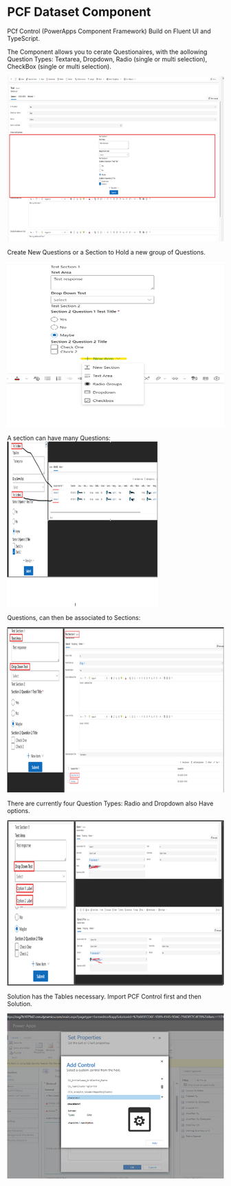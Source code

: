 # PCF Dataset Component 
PCf Control (PowerApps Component Framework) Build on Fluent UI and TypeScript.

The Component allows you to cerate Questionaires, with the aollowing Question Types: Textarea, Dropdown, Radio (single or multi selection), CheckBox (single or multi selection).

<img width="655" height="383" alt="image" src="https://github.com/Xix6s/mskcc/blob/master/img/pic1.png" />

Create New Questions or a Section to Hold a new group of Questions.

<img width="655" height="383" alt="image" src="https://github.com/Xix6s/mskcc/blob/master/img/pic6.png" />

A section can have many Questions:
<img width="350" height="383" alt="image" src="https://github.com/Xix6s/mskcc/blob/master/img/pic2.png" />

Questions, can then be associated to Sections:

<img width="655" height="383" alt="image" src="https://github.com/Xix6s/mskcc/blob/master/img/pic3.png" />

There are currently four Question Types:
Radio and Dropdown also Have options.

<img width="655" height="383" alt="image" src="https://github.com/Xix6s/mskcc/blob/master/img/pic4.png" />

Solution has the Tables necessary.
Import PCF Control first and then Solution.

<img width="655" height="383" alt="image" src="https://github.com/Xix6s/mskcc/blob/master/img/pic5.png" />